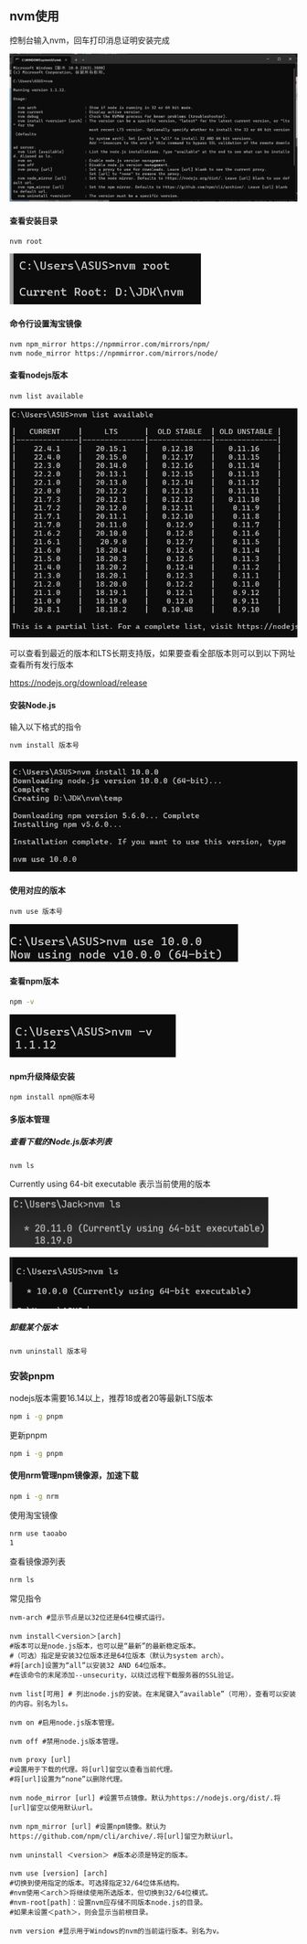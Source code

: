 ## nvm使用

控制台输入nvm，回车打印消息证明安装完成

![image-20240717152813905](nvm%E4%BD%BF%E7%94%A8.assets/image-20240717152813905.png)

#### **查看安装目录**

```
nvm root
```

![image-20240717152901388](nvm%E4%BD%BF%E7%94%A8.assets/image-20240717152901388.png)

#### **命令行设置淘宝镜像**

```
nvm npm_mirror https://npmmirror.com/mirrors/npm/
nvm node_mirror https://npmmirror.com/mirrors/node/
```

#### **查看nodejs版本**

```
nvm list available
```

![image-20240717153242125](nvm%E4%BD%BF%E7%94%A8.assets/image-20240717153242125.png)

可以查看到最近的版本和LTS长期支持版，如果要查看全部版本则可以到以下网址查看所有发行版本

https://nodejs.org/download/release



#### 安装Node.js

输入以下格式的指令

```bash
nvm install 版本号
```

#### ![image-20240717154250122](nvm%E4%BD%BF%E7%94%A8.assets/image-20240717154250122.png)

#### 使用对应的版本

```bash
nvm use 版本号
```

![image-20240717154320448](nvm%E4%BD%BF%E7%94%A8.assets/image-20240717154320448.png)

#### 查看npm版本

```bash
npm -v
```

![image-20240717154343865](nvm%E4%BD%BF%E7%94%A8.assets/image-20240717154343865.png)

####  npm升级降级安装

```bash
npm install npm@版本号
```

#### 多版本管理

##### 查看下载的Node.js版本列表

```bath
nvm ls
```

Currently using 64-bit executable 表示当前使用的版本

<img src="nvm%E4%BD%BF%E7%94%A8.assets/image-20240717153608939.png" alt="image-20240717153608939" style="zoom:50%;" />

![image-20240717154408988](nvm%E4%BD%BF%E7%94%A8.assets/image-20240717154408988.png)

##### 卸载某个版本

```bash
nvm uninstall 版本号
```



### 安装pnpm

nodejs版本需要16.14以上，推荐18或者20等最新LTS版本

```sh
npm i -g pnpm
```

更新pnpm

```sh
npm i -g pnpm
```

#### 使用nrm管理npm镜像源，加速下载

```sh
npm i -g nrm
```

使用淘宝镜像

```sh
nrm use taoabo
1
```

查看镜像源列表

```sh
nrm ls
```







常见指令

```
nvm-arch #显示节点是以32位还是64位模式运行。

nvm install＜version＞[arch] 
#版本可以是node.js版本，也可以是“最新”的最新稳定版本。
#（可选）指定是安装32位版本还是64位版本（默认为system arch）。
#将[arch]设置为“all”以安装32 AND 64位版本。
#在该命令的末尾添加--unsecurity，以绕过远程下载服务器的SSL验证。

nvm list[可用] # 列出node.js的安装。在末尾键入“available”（可用），查看可以安装的内容。别名为ls。

nvm on #启用node.js版本管理。

nvm off #禁用node.js版本管理。

nvm proxy [url] 
#设置用于下载的代理。将[url]留空以查看当前代理。
#将[url]设置为“none”以删除代理。

nvm node_mirror [url] #设置节点镜像。默认为https://nodejs.org/dist/.将[url]留空以使用默认url。

nvm npm_mirror [url] #设置npm镜像。默认为https://github.com/npm/cli/archive/.将[url]留空为默认url。

nvm uninstall ＜version＞ #版本必须是特定的版本。

nvm use [version] [arch] 
#切换到使用指定的版本。可选择指定32/64位体系结构。
#nvm使用＜arch＞将继续使用所选版本，但切换到32/64位模式。
#nvm-root[path]：设置nvm应存储不同版本node.js的目录。
#如果未设置＜path＞，则会显示当前根目录。

nvm version #显示用于Windows的nvm的当前运行版本。别名为v。
```


